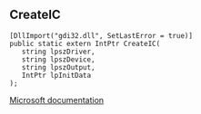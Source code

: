 ## CreateIC

```
[DllImport("gdi32.dll", SetLastError = true)]
public static extern IntPtr CreateIC(
   string lpszDriver,
   string lpszDevice,
   string lpszOutput,
   IntPtr lpInitData
);
```

[Microsoft documentation](https://docs.microsoft.com/en-us/windows/win32/api/wingdi/nf-wingdi-createica)
